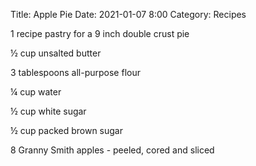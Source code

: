 Title: Apple Pie
Date: 2021-01-07 8:00
Category: Recipes

1 recipe pastry for a 9 inch double crust pie

½ cup unsalted butter

3 tablespoons all-purpose flour

¼ cup water

½ cup white sugar

½ cup packed brown sugar

8 Granny Smith apples - peeled, cored and sliced